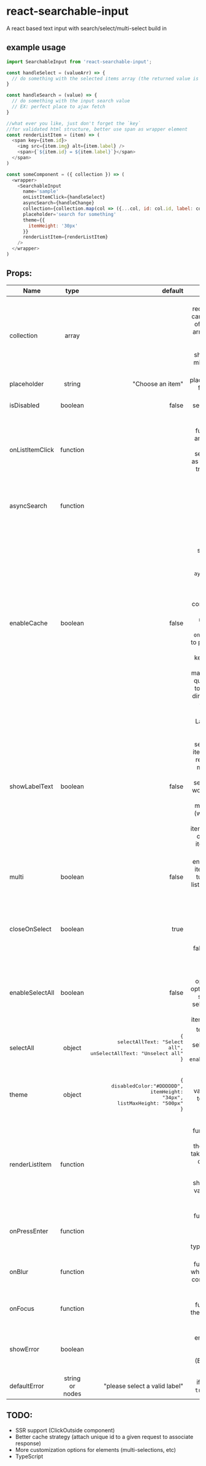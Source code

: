 # react-searchable-input
A react based text input with search/select/multi-select build in

## example usage
```javascript
import SearchableInput from 'react-searchable-input';

const handleSelect = (valueArr) => {
  // do something with the selected items array (the returned value is alway an array even we have only one item selected)
}

const handleSearch = (value) => {
  // do something with the input search value
  // EX: perfect place to ajax fetch
}

//what ever you like, just don't forget the `key`
//for validated html structure, better use span as wrapper element
const renderListItem = (item) => (
  <span key={item.id}>
    <img src={item.img} alt={item.label} />
    <span>{`${item.id} = ${item.label}`}</span>
  </span>
)

const someComponent = ({ collection }) => (
  <wrapper>
    <SearchableInput
      name='sample'
      onListItemClick={handleSelect}
      asyncSearch={handleChange}
      collection={collection.map(col => ({...col, id: col.id, label: col.name}))}
      placeholder='search for something'
      theme={{
        itemHeight: '30px'
      }}
      renderListItem={renderListItem}
    />
  </wrapper>
)
```

## Props:
| Name   |      type      |  default | description
|----------|:-------------:|------:|---------:|
| collection |  array |  | The only required props, can be an array of string, or an array of object. In later case, each object should contain minimum an `id` and a `label`|
| placeholder |    string   |  "Choose an item" | placeholder text for input field |
| isDisabled | boolean |  false | disable the search input all together |
| onListItemClick | function |   | a callback function takes an array of the current selected items as argument, to trigger further actions |
| asyncSearch | function |   | a callback function to trigger ajax search when current input changed|
| enableCache | boolean | false | allow local cache for search result, useful when you have `ayncSearch` but don't use advanced async flow control solution like `rx.js` or `redux-saga`, it will throttle `onChange` event to prevent fetch on every keystroke, and cache a maximum of 10 queries results to be retrieved directly instead of calling the server again |
| showLabelText |  boolean | false | Label Text is a text overlay after you selected some items in search result, without modifying the underlying search input. It would display `n selected` for multi selection (where `n` is the number of items selected), or the label of item for single selection |
| multi |    boolean   | false | enable multiple item selection, turn the result list to checkbox items |
| closeOnSelect |  boolean | true | control if the search list should be hidden after selected an item, always false for multi-selection |
| enableSelectAll | boolean |   false | used when active `multi` option, add an option on top of search list, to select/deselect all avaiable items on the list  |
| selectAll |   object  |  <pre>{</br>selectAllText: "Select all",</br>unSelectAllText: "Unselect all"</br>}</pre> | text to display for select/deselect all when `enableSelectAll` is `true`
| theme | object |  <pre>{</br>disabledColor:"#DDDDDD",</br>itemHeight: "34px",</br>listMaxHeight: "500px"</br>}</pre> | some theme variables allow to custom the color of list)
| renderListItem |  function |  | a render function allows to customize the list items, it takes the shape of item inside `collection` props, and should return a validated DOM node/ react node | 
| onPressEnter |   function   |    | function to call with current input value when user typed `enter` key |
| onBlur | function |    | additional function to call when the whole component lost focus |
| onFocus | function | | addtional function when the input field is focused |
| showError | boolean | | to display an error message if something went wrong (EX: ajax fetch failed) |
| defaultError | string or nodes | "please select a valid label" | if `showError` is `true`, display it |

## TODO:
- SSR support (ClickOutside component)
- Better cache strategy (attach unique id to a given request to associate response)
- More customization options for elements (multi-selections, etc)
- TypeScript
